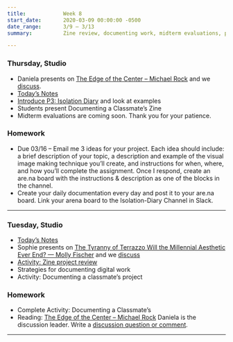```yaml
---
title:            Week 8
start_date:       2020-03-09 00:00:00 -0500
date_range:       3/9 – 3/13
summary:          Zine review, documenting work, midterm evaluations, project 3 intro

---
```

### Thursday, Studio

- Daniela presents on [The Edge of the Center – Michael Rock](https://2x4.org/ideas/2019/the-edge-of-the-center/) and we [discuss](https://paper.dropbox.com/doc/CI-20-Reading-Questions--Av0pwRv9PNGrc7w~OM9w3XJoAQ-j3rwtmto4gYuFZgXYRlAj).
- [Today&rsquo;s Notes](https://paper.dropbox.com/doc/Week-8-Project-3-Isolation-Diary-Introduction-Archives-Zine-Documentation-Presentations--Av8OrcHTp9bf4y1sxiXuHt2eAQ-L1ttq7WTQFrf6eAtoWX0e)
- [Introduce P3: Isolation Diary](../projects/isolation) and look at examples
- Students present Documenting a Classmate&rsquo;s Zine
- Midterm evaluations are coming soon. Thank you for your patience.


### Homework
- Due 03/16 – Email me 3 ideas for your project. Each idea should include: a brief description of your topic, a description and example of the visual image making technique you’ll create, and instructions for when, where, and how you’ll complete the assignment. Once I respond, create an are.na board with the instructions & description as one of the blocks in the channel.
- Create your daily documentation every day and post it to your are.na board. Link your arena board to the Isolation-Diary Channel in Slack.

---

### Tuesday, Studio

- [Today&rsquo;s Notes](https://paper.dropbox.com/doc/Week-8-Zoom-Info-Best-Practices-Presenting-Interactive-Work--Av2SjPIlsbO9OOAJQOKB0mfFAQ-rx1kTJ4jPoVbPnEcouM2s)
- Sophie presents on [The Tyranny of Terrazzo Will the Millennial Aesthetic Ever End? — Molly Fischer](https://www.thecut.com/2020/03/will-the-millennial-aesthetic-ever-end.html) and we [discuss](https://paper.dropbox.com/doc/CI-20-Reading-Questions--Avi3IUF5s4Zw1~KvLBUzanOOAQ-j3rwtmto4gYuFZgXYRlAj)
- [Activity: Zine project review](https://app.mural.co/t/labud6290/m/labud6290/1583786452601/914f2c57b8e5ed943dfec818dd5bd4f632406059)
- Strategies for documenting digital work
- Activity: Documenting a classmate&rsquo;s project


### Homework
- Complete Activity: Documenting a Classmate&rsquo;s
- Reading: [The Edge of the Center – Michael Rock](https://2x4.org/ideas/2019/the-edge-of-the-center/) Daniela is the discussion leader. Write a [discussion question or comment](https://paper.dropbox.com/doc/CI-20-Reading-Questions--Av0pwRv9PNGrc7w~OM9w3XJoAQ-j3rwtmto4gYuFZgXYRlAj).


---
